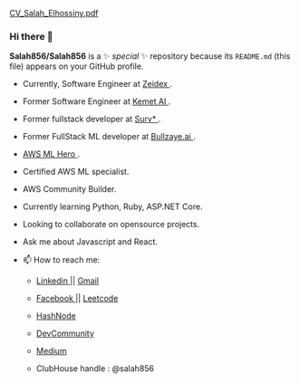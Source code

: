 [CV_Salah_Elhossiny.pdf](https://github.com/Salah856/Salah856/files/7592488/CV_Salah_Elhossiny.pdf)     
                                                                         
### Hi there 👋                       
                                                                              
**Salah856/Salah856** is a ✨  _special_  ✨ repository because its `README.md` (this file) appears on your GitHub profile.

- Currently, Software Engineer at <a href="https://www.linkedin.com/company/zeidex/"> Zeidex </a> . 
- Former Software Engineer at <a href="https://www.masterlinux.net/"> Kemet AI </a> . 
- Former fullstack developer at <a href="https://www.survbetter.com/"> Surv* </a> .
- Former FullStack ML developer at <a href="https://www.crunchbase.com/organization/bullzaye-ai"> Bullzaye.ai </a> . 

- <a href="https://aws.amazon.com/developer/community/heroes/salah-elhossiny/"> AWS ML Hero </a>. 
- Certified AWS ML specialist. 
- AWS Community Builder.                                             
          
       
- Currently learning Python, Ruby, ASP.NET Core. 
- Looking to collaborate on opensource projects. 
      
- Ask me about Javascript and React.  

<!-- https://mehdihadeli.github.io/awesome-software-architecture/  -->

      
- 📫 How to reach me: 

  - <a href="https://www.linkedin.com/in/salah-elhossiny/"> Linkedin </a>  || <a href="mailto:salah.othman.elhossiny@gmail.com"> Gmail </a>  
   
  - <a href="https://www.facebook.com/salah.elhossiny.315"> Facebook </a> || <a href="https://leetcode.com/user0065w/"> Leetcode </a>
  
  - <a href="https://hashnode.com/@Salah856"> HashNode </a> 
     
  - <a href="https://dev.to/salah856"> DevCommunity </a> 
  
  -  <a href="https://medium.com/@salah.othman.elhossiny"> Medium </a>
   
  - ClubHouse handle : @salah856       



